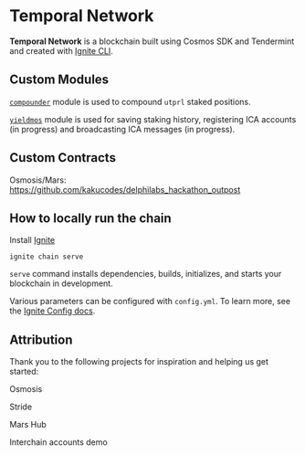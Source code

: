 # Temporal Network
**Temporal Network** is a blockchain built using Cosmos SDK and Tendermint and created with [Ignite CLI](https://ignite.com/cli).

## Custom Modules

[`compounder`](https://github.com/temporal-zone/temporal/blob/main/x/compounder/README.md) module is used to compound `utprl` staked positions.

[`yieldmos`](https://github.com/temporal-zone/temporal/blob/main/x/yieldmos/README.md) module is used for saving staking history, registering ICA accounts (in 
progress) and broadcasting ICA messages (in progress).

## Custom Contracts

Osmosis/Mars: https://github.com/kakucodes/delphilabs_hackathon_outpost

## How to locally run the chain

Install [Ignite](https://docs.ignite.com/welcome/install)

```
ignite chain serve
```

`serve` command installs dependencies, builds, initializes, and starts your blockchain in development.

Various parameters can be configured with `config.yml`. To learn more, see the [Ignite Config docs](https://docs.ignite.com/references/config).

## Attribution

Thank you to the following projects for inspiration and helping us get started:

Osmosis

Stride

Mars Hub

Interchain accounts demo
